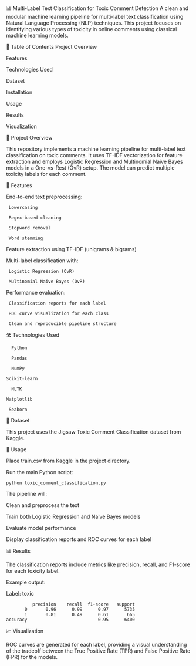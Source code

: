 📊 Multi-Label Text Classification for Toxic Comment Detection
A clean and modular machine learning pipeline for multi-label text classification using Natural Language Processing (NLP) techniques. This project focuses on identifying various types of toxicity in online comments using classical machine learning models.

📑 Table of Contents
Project Overview

Features

Technologies Used

Dataset

Installation

Usage

Results

Visualization

📄 Project Overview

This repository implements a machine learning pipeline for multi-label text classification on toxic comments. It uses TF-IDF vectorization for feature extraction and employs Logistic Regression and Multinomial Naive Bayes models in a One-vs-Rest (OvR) setup. The model can predict multiple toxicity labels for each comment.

🚀 Features

End-to-end text preprocessing:

     Lowercasing

     Regex-based cleaning

     Stopword removal

     Word stemming

Feature extraction using TF-IDF (unigrams & bigrams)

Multi-label classification with:

     Logistic Regression (OvR)

     Multinomial Naive Bayes (OvR)

Performance evaluation:

     Classification reports for each label

     ROC curve visualization for each class

     Clean and reproducible pipeline structure


🛠️ Technologies Used

      Python

      Pandas

      NumPy

    Scikit-learn

      NLTK

    Matplotlib

     Seaborn

📁 Dataset

This project uses the Jigsaw Toxic Comment Classification dataset from Kaggle.

📝 Usage

Place train.csv from Kaggle in the project directory.

Run the main Python script:

    python toxic_comment_classification.py

The pipeline will:

   Clean and preprocess the text

   Train both Logistic Regression and Naive Bayes models

   Evaluate model performance

   Display classification reports and ROC curves for each label

   📊 Results

The classification reports include metrics like precision, recall, and F1-score for each toxicity label.

Example output:
   
   Label: toxic
   
             
              precision    recall  f1-score   support
           0       0.96      0.99      0.97      5735
           1       0.81      0.49      0.61       665
    accuracy                           0.95      6400


📈 Visualization
    
 ROC curves are generated for each label, providing a visual understanding of the tradeoff between the True Positive Rate (TPR) and False Positive Rate (FPR) for the models.
